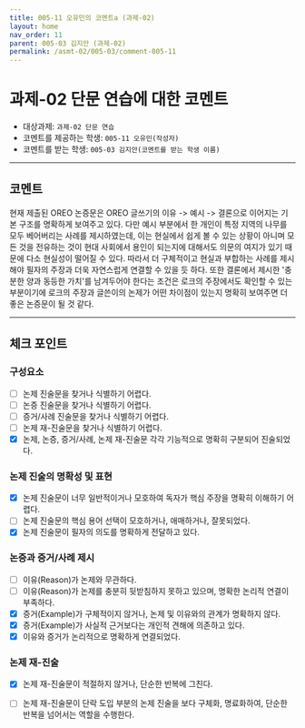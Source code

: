 ```yaml
---
title: 005-11 오유민의 코멘트a (과제-02) 
layout: home
nav_order: 11
parent: 005-03 김지안 (과제-02)
permalink: /asmt-02/005-03/comment-005-11
---
```


# 과제-02 단문 연습에 대한 코멘트

- 대상과제: `과제-02 단문 연습`
- 코멘트를 제공하는 학생: `005-11 오유민(작성자)` 
- 코멘트를 받는 학생: `005-03 김지안(코멘트를 받는 학생 이름)` 

---

## 코멘트
 
현재 제출된 OREO 논증문은 OREO 글쓰기의 이유 -> 예시 -> 결론으로 이어지는 기본 구조를 명확하게 보여주고 있다. 다만 예시 부분에서 한 개인이 특정 지역의 나무를 모두 베어버리는 사례를 제시하였는데, 이는 현실에서 쉽게 볼 수 있는 상황이 아니며 모든 것을 전유하는 것이 현대 사회에서 용인이 되는지에 대해서도 의문의 여지가 있기 때문에 다소 현실성이 떨어질 수 있다. 따라서 더 구체적이고 현실과 부합하는 사례를 제시해야 필자의 주장과 더욱 자연스럽게 연결할 수 있을 듯 하다. 또한 결론에서 제시한 '충분한 양과 동등한 가치'를 남겨두어야 한다는 조건은 로크의 주장에서도 확인할 수 있는 부분이기에 로크의 주장과 글쓴이의 논제가 어떤 차이점이 있는지 명확히 보여주면 더 좋은 논증문이 될 것 같다.

---

## 체크 포인트

### **구성요소**
- [ ] 논제 진술문을 찾거나 식별하기 어렵다.
- [ ] 논증 진술문을 찾거나 식별하기 어렵다.
- [ ] 증거/사례 진술문을 찾거나 식별하기 어렵다.
- [ ] 논제 재-진술문을 찾거나 식별하기 어렵다.
- [x] 논제, 논증, 증거/사례, 논제 재-진술문 각각 기능적으로 명확히 구분되어 진술되었다.

### **논제 진술의 명확성 및 표현**  
- [x] 논제 진술문이 너무 일반적이거나 모호하여 독자가 핵심 주장을 명확히 이해하기 어렵다.  
- [ ] 논제 진술문의 핵심 용어 선택이 모호하거나, 애매하거나, 잘못되었다.  
- [x] 논제 진술문이 필자의 의도를 명확하게 전달하고 있다.  

### **논증과 증거/사례 제시**  
- [ ] 이유(Reason)가 논제와 무관하다.
- [ ] 이유(Reason)가 논제를 충분히 뒷받침하지 못하고 있으며, 명확한 논리적 연결이 부족하다.  
- [x] 증거(Example)가 구체적이지 않거나, 논제 및 이유와의 관계가 명확하지 않다. 
- [x] 증거(Example)가 사실적 근거보다는 개인적 견해에 의존하고 있다.  
- [x] 이유와 증거가 논리적으로 명확하게 연결되었다.  

### **논제 재-진술**  
- [x] 논제 재-진술문이 적절하지 않거나, 단순한 반복에 그친다.   
- [ ] 논제 재-진술문이 단락 도입 부분의 논제 진술을 보다 구체화, 명료화하여, 단순한 반복을 넘어서는 역할을 수행한다.  

